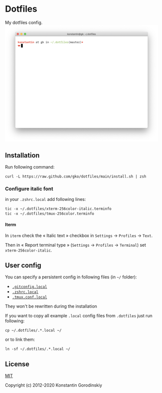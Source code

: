 # Dotfiles

My dotfiles config.
![screenshot](/screenshot.png)

## Installation

Run following command:
```shell
curl -L https://raw.github.com/gko/dotfiles/main/install.sh | zsh
```

### Configure italic font

in your `.zshrc.local` add following lines:
```shell
tic -x ~/.dotfiles/xterm-256color-italic.terminfo
tic -x ~/.dotfiles/tmux-256color.terminfo
```

#### Iterm

In `iterm` check the « Italic text » checkbox in `Settings` → `Profiles` → `Text`.

Then in « Report terminal type » (`Settings` → `Profiles` → `Terminal`) set `xterm-256color-italic`.

## User config

You can specify a persistent config in following files (in `~/` folder):
- [`.gitconfig.local`](/.gitconfig.local)
- [`.zshrc.local`](/.zshrc.local)
- [`.tmux.conf.local`](/.tmux.conf.local)

They won't be rewritten during the installation

If you want to copy all example `.local` config files from `.dotfiles` just run following:
```shell
cp ~/.dotfiles/.*.local ~/
```

or to link them:
```shell
ln -sf ~/.dotfiles/.*.local ~/
```

## License

[MIT](http://opensource.org/licenses/MIT)

Copyright (c) 2012-2020 Konstantin Gorodinskiy
